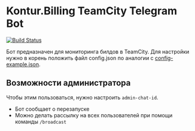 # Kontur.Billing TeamCity Telegram Bot

[![Build Status](https://travis-ci.org/vansosnin/billy-tc-bot.svg?branch=master)](https://travis-ci.org/vansosnin/billy-tc-bot)

Бот предназначен для мониторинга билдов в TeamCity. Для настройки нужно в корень положить файл config.json по аналогии с [config-example.json](https://github.com/vansosnin/billy-tc-bot/blob/master/config-example.json).

## Возможности администратора

Чтобы этим пользоваться, нужно настроить `admin-chat-id`.

- Бот сообщает о перезапуске
- Можно делать рассылку на всех пользователей при помощи команды `/broadcast`
